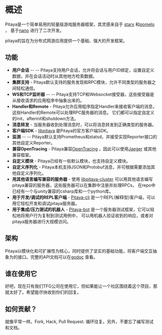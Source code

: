 概述
========

Pitaya是一个简单易用的轻量级游戏服务器框架，其灵感来自于
[starx](https://github.com/lonnng/starx) 和[pomelo](https://github.com/NetEase/pomelo) ，
基于[nano](https://github.com/lonnng/nano) 进行了二次开发。

pitaya的旨在为分布式网游应用提供一个基础、强大的开发框架。

## 功能

* **用户会话** -- -- Pitaya支持用户会话，允许将会话与用户ID绑定，设置自定义数据，并在会话活动时从其他地方检索数据。
* **集群支持** - Pitaya默认支持的服务发现和RPC模块，允许不同类型的服务器之间轻松通信。
* **WS和TCP监听器** -- -- Pitaya支持TCP和Websocket接受器，这些接受器是从接收请求的应用程序中抽象出来的。
* **Handler和Remote** - Pitaya允许应用程序指定Handler来接收客户端的消息，这些Handler的Remote可以处理RPC服务器的消息。
  它们都可以指定自定义的init、afterinit和shutdown方法。
* **消息转发** - 当服务器收到处理消息时，可以将消息转发到正确类型的服务器。
* **客户端SDK** - [libpitaya](https://github.com/topfreegames/libpitaya) 是Pitaya的官方客户端SDK。
* **监测** -- -- Pitaya默认支持Prometheus和statsd，并接受实现Reporter接口的其他自定义Reporter。
* **兼容OpenTracing** - Pitaya兼容[OpenTracing](http://opentracing.io/) ，因此可以使用[Jaeger](https://github.com/jaegertracing/jaeger) 或其他兼容框架。
* **自定义模块** - Pitaya已经有一些默认模块，也支持自定义模块。
* **自定义序列化** - Pitaya本机支持JSON和Protobuf消息，并可根据需要添加其他自定义序列化。
* **用其他语言编写兼容的服务器** - 使用 [libpitaya-cluster](https://github.com/topfreegames/libpitaya-cluster) 可以用其他语言编写pitaya兼容的服务器，这些服务器可以在集群中注册并处理RPCs，
  在repo中已经有一个与unity兼容的csharp库和一个python库。
* **用于开发/调试的REPL客户端** - [Pitaya-cli](https://github.com/topfreegames/pitaya-cli) 是一个REPL(解释型)客户端，可以用它轻松开发和调试pitaya服务器。
* **用于集成/压力测试的机器人** - [Pitaya-bot](https://github.com/topfreegames/pitaya-bot) 是一个服务器测试框架，它可以轻松地将用户行为复制到测试用例中，
  可以用机器人验证收到的响应，或者对pitaya服务器进行大规模访问。

## 架构

Pitaya以模块化和可扩展性为核心，同时提供了坚实的基础功能，将客户端交互抽象为的接口。完整的API文档可以在[godoc](https://godoc.org/github.com/topfreegames/pitaya) 查看。

## 谁在使用它

好吧，现在只有我们TFG公司在使用它，但如果能让一个社区围绕着这个项目，那就太好了。希望能尽快收到你们的回复。

## 如何贡献？

就像平常一样。Fork, Hack, Pull Request. 循环往复。另外，不要忘了编写测试和文档。